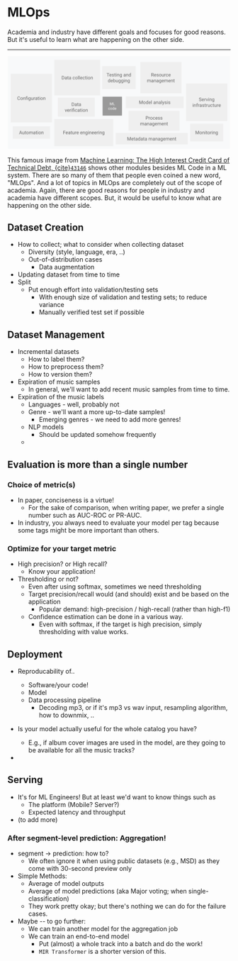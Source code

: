 # MLOps

Academia and industry have different goals and focuses for good reasons. But it's useful to learn what are happening on the other side.   

---

![](_img_mlops-continuous-delivery-and-automation-pipelines-in-machine-learning-1-elements-of-ml.png)

This famous image from [Machine Learning: The High Interest Credit Card of Technical Debt, {cite}`43146`](https://research.google/pubs/pub43146/)
shows other modules besides ML Code in a ML system. There are so many of them that people even coined a new word, "MLOps". And a lot of topics in MLOps are completely out of the scope of academia. Again, there are good reasons for people in industry and academia have different scopes. But, it would be useful to know what are happening on the other side.   

## Dataset Creation
  - How to collect; what to consider when collecting dataset
    - Diversity (style, language, era, ..)
    - Out-of-distribution cases
      - Data augmentation
  - Updating dataset from time to time
  - Split
    - Put enough effort into validation/testing sets
      - With enough size of validation and testing sets; to reduce variance
      - Manually verified test set if possible


## Dataset Management    
  - Incremental datasets
    - How to label them?
    - How to preprocess them?
    - How to version them?
  - Expiration of music samples
    - In general, we'll want to add recent music samples from time to time.
  - Expiration of the music labels
    - Languages - well, probably not
    - Genre - we'll want a more up-to-date samples!
      - Emerging genres - we need to add more genres!
    - NLP models
      - Should be updated somehow frequently
    -       

## Evaluation is more than a single number
### Choice of metric(**s**)
- In paper, conciseness is a virtue!
  - For the sake of comparison, when writing paper, we prefer a single number such as AUC-ROC or PR-AUC.
- In industry, you always need to evaluate your model per tag because some tags might be more important than others.

### Optimize for your target metric

- High precision? or High recall?
  - Know your application!
- Thresholding or not?
  - Even after using softmax, sometimes we need thresholding
  - Target precision/recall would (and should) exist and be based on the application
    - Popular demand: high-precision / high-recall (rather than high-f1)
  - Confidence estimation can be done in a various way. 
    - Even with softmax, if the target is high precision, simply thresholding with value works. 


## Deployment
  - Reproducability of..
    - Software/your code!
    - Model 
    - Data processing pipeline
      - Decoding mp3, or if it's mp3 vs wav input, resampling algorithm, how to downmix, ..
        
  - Is your model actually useful for the whole catalog you have?
    - E.g., if album cover images are used in the model, are they going to be available for all the music tracks?
  -   


## Serving
- It's for ML Engineers! But at least we'd want to know things such as
  - The platform (Mobile? Server?)
  - Expected latency and throughput
- (to add more) 

### After segment-level prediction: Aggregation!

- segment -> prediction: how to?
  - We often ignore it when using public datasets (e.g., MSD) as they come with 30-second preview only 
- Simple Methods:
  - Average of model outputs
  - Average of model predictions (aka Major voting; when single-classification)
  - They work pretty okay; but there's nothing we can do for the failure cases. 
- Maybe -- to go further: 
  - We can train another model for the aggregation job
  - We can train an end-to-end model
    - Put (almost) a whole track into a batch and do the work! 
    - `MIR Transformer` is a shorter version of this.
    